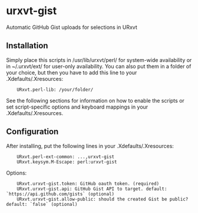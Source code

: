 # urxvt-gist
Automatic GitHub Gist uploads for selections in URxvt

## Installation
Simply place this scripts in /usr/lib/urxvt/perl/ for system-wide availability
or in ~/.urxvt/ext/ for user-only availability. You can also put them in a
folder of your choice, but then you have to add this line to your
.Xdefaults/.Xresources:
```
    URxvt.perl-lib: /your/folder/
```

See the following sections for information on how to enable the scripts or set
script-specific options and keyboard mappings in your .Xdefaults/.Xresources.

## Configuration
After installing, put the following lines in your .Xdefaults/.Xresources:
```
    URxvt.perl-ext-common: ...,urxvt-gist
    URxvt.keysym.M-Escape: perl:urxvt-gist
```

Options:
```
    URxvt.urxvt-gist.token: GitHub oauth token. (required)
    URxvt.urxvt-gist.api: GitHub Gist API to target. default: `https://api.github.com/gists` (optional)
    URxvt.urxvt-gist.allow-public: should the created Gist be public? default: `false` (optional)
```
